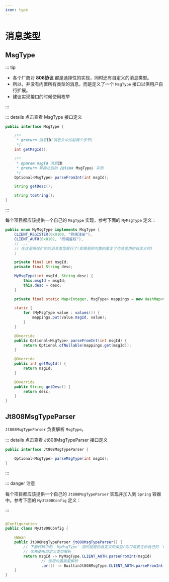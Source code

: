 ```yaml
---
icon: type
---
```


# 消息类型

## MsgType

::: tip

- 各个厂商对 **808协议** 都是选择性的实现，同时还有自定义的消息类型。
- 所以，并没有内置所有类型的消息，而是定义了一个 `MsgType` 接口以供用户自行扩展。
- 建议实现接口的时候使用枚举

:::

::: details 点击查看 MsgType 接口定义

```java
public interface MsgType {

    /**
     * @return 消息ID(消息头中的前两个字节)
     */
    int getMsgId();

    /**
     * @param msgId 消息ID
     * @return 转换之后的 {@link MsgType} 实例
     */
    Optional<MsgType> parseFromInt(int msgId);

    String getDesc();

    String toString();
}
```

:::

每个项目都应该提供一个自己的 `MsgType` 实现，参考下面的 `MyMsgType` 定义：

```java
public enum MyMsgType implements MsgType {
    CLIENT_REGISTER(0x0100, "终端注册"),
    CLIENT_AUTH(0x0102, "终端鉴权"),
    // ...
    // 在这里继续扩你的消息类型就行了(即便是和内置的重复了也会使用你自定义的)
    ;

    private final int msgId;
    private final String desc;

    MyMsgType(int msgId, String desc) {
        this.msgId = msgId;
        this.desc = desc;
    }

    private final static Map<Integer, MsgType> mappings = new HashMap<>(values().length);

    static {
        for (MyMsgType value : values()) {
            mappings.put(value.msgId, value);
        }
    }

    @Override
    public Optional<MsgType> parseFromInt(int msgId) {
        return Optional.ofNullable(mappings.get(msgId));
    }

    @Override
    public int getMsgId() {
        return msgId;
    }

    @Override
    public String getDesc() {
        return desc;
    }
}
```

## Jt808MsgTypeParser

`Jt808MsgTypeParser` 负责解析 `MsgType`。

::: details 点击查看 Jt808MsgTypeParser 接口定义

```java
public interface Jt808MsgTypeParser {

    Optional<MsgType> parseMsgType(int msgId);
}
```

:::

::: danger 注意

每个项目都应该提供一个自己的 `Jt808MsgTypeParser` 实现并加入到 `Spring` 容器中。参考下面的 `MyJt808Config` 定义：

:::

```java

@Configuration
public class MyJt808Config {

    @Bean
    public Jt808MsgTypeParser jt808MsgTypeParser() {
        // 下面代码中的 `MyMsgType` 指的就是你自定义的类型(你只需要在你自己的 `MyMsgType` 中扩展枚举就行了)
        // 优先使用自定义类型解析
        return msgId -> MyMsgType.CLIENT_AUTH.parseFromInt(msgId)
                // 使用内置类型解析
                .or(() -> BuiltinJt808MsgType.CLIENT_AUTH.parseFromInt(msgId));
    }
}
```